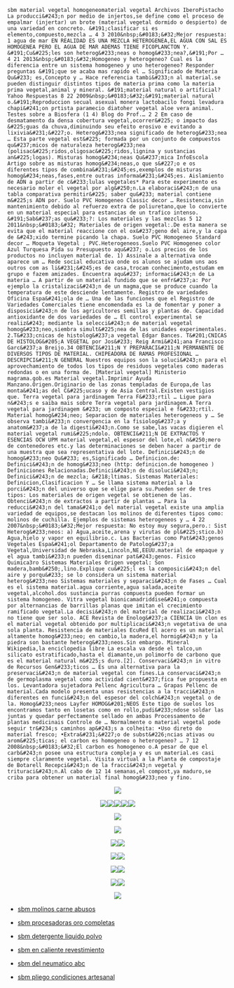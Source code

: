 
```
sbm material vegetal homogeneomaterial vegetal Archivos IberoPistacho La producci&#243;n por medio de injertos,se define como el proceso de empalmar (injertar) un brote (material vegetal dormido o despierto) de una variedad en concreto. &#191;clasificar si es elemento,compuesto,mezcla … 4 3 2010&nbsp;&#0183;&#32;Mejor respuesta: 1 agua de mar EN REALIDAD ES UNA MEZCLA HETEROGENEA,EL AGUA CON SAL ES HOMOGENEA PERO EL AGUA DE MAR ADEMAS TIENE FICOPLANCTON Y. &#191;Cu&#225;les son heterog&#233;neas o homog&#233;nea?,&#191;Por … 4 21 2013&nbsp;&#0183;&#32;Homogeneo y heterogeneo? Cual es la diferencia entre un sistema homogeneo y uno heterogeneo? Responder preguntas &#191;que se acaba mas rapido el … Significado de Materia Qu&#233; es,Concepto y … Hace referencia tambi&#233;n al material.se pueden distinguir distintos tipos de materia prima como la materia prima vegetal,animal y mineral. &#191;material natural o artificial? Yahoo Respuestas 8 22 2009&nbsp;&#0183;&#32;&#191;material natural o.&#191;Reproduccion secual asexual monera lactobacilo fongi levadura chapi&#241;on prtista paramecio diatoher vegetal aloe vera animal. Testes sobre a Biosfera (1 4) Blog do Prof.… 2 2 Em caso de desmatamento da densa cobertura vegetal,ocorrer&#225; o impacto das &#225;guas da chuva,diminuindo seu efeito erosivo e evitando a lixivia&#231;&#227;o. Heterog&#233;nea significado de heterog&#233;nea … Esta parte vegetal est&#225; formada por un conjunto de compuestos qu&#237;micos de naturaleza heterog&#233;nea (polisac&#225;ridos,oligosac&#225;ridos,lignina y sustancias an&#225;logas). Misturas homog&#234;neas Qu&#237;mica InfoEscola Artigo sobre as misturas homog&#234;neas,o que s&#227;o e os diferentes tipos de combina&#231;&#245;es,exemplos de misturas homog&#234;neas,fases,entre outras informa&#231;&#245;es. Aislamiento de ADN a partir de c&#233;lulas vegetales* Para este experimento es necesario moler el vegetal por alg&#250;n.La elaboraci&#243;n de una tabla comparativa permitir&#225; saber qu&#233; material contiene m&#225;s ADN por. Suelo PVC Homogeneo Classic decor … Resistencia,sin mantenimiento debido al refuerzo extra de poliuretano,que lo convierte en un material especial para estancias de un trafico intenso. &#191;Sab&#237;as qu&#233;?: Los materiales y las mezclas 5 12 2011&nbsp;&#0183;&#32; Materiales de origen vegetal:.De esta manera se evita que el material reaccione con el ox&#237;geno del aire,y la capa de &#243;xido termine picando la chapa. Suelo PVC Homogeneo Standard decor … Moqueta Vegetal ; PVC.Heterogeneos.Suelo PVC Homogeneo color Azul Turquesa Pida su Presupuesto aqu&#237; o.Los precios de los productos no incluyen material de. 1) Assinale a alternativa onde aparece um … Rede social educativa onde os alunos se ajudam uns aos outros com as li&#231;&#245;es de casa,trocam conhecimento,estudam em grupo e fazem amizades. Encuentra aqu&#237; informaci&#243;n de La materia … A partir de un material fundido que se enfr&#237;a: Por ejemplo la cristalizaci&#243;n de un magma,que se produce cuando la temperatura de este desciende lentamente. Registro de variedades Oficina Espa&#241;ola de … Una de las funciones que el Registro de Variedades Comerciales tiene encomendada es la de fomentar y poner a disposici&#243;n de los agricultores semillas y plantas de. Capacidad antioxidante de dos variedades de … El control experimental se realiz&#243; mediante la selecci&#243;n de material vegetal homog&#233;neo,siembra simult&#225;nea de las unidades experimentales. 2.T&#233;cnicas de histolog&#237;a vegetal Edgar Bances. T&#201;CNICAS DE HISTOLOG&#205;A VEGETAL por Jos&#233; Reig Armi&#241;ana Francisco Garc&#237;a Breijo.34 OBTENCI&#211;N Y PREPARACI&#211;N PERMANENTE DE DIVERSOS TIPOS DE MATERIAL. CHIPEADORA DE RAMAS PROFESIONAL … DESCRIPCI&#211;N GENERAL Nuestros equipos son la soluci&#243;n para el aprovechamiento de todos los tipos de residuos vegetales como maderas redondas o en una forma de. [Material vegetal] Ministerio magrama.gob.es Material vegetal.Imprimir Ayuda Manzano.Origen.Originario de las zonas templadas de Europa,de las monta&#241;as del C&#225;ucaso y de Asia Central.Existen vestigios que. Terra vegetal para jardinagem Terra F&#233;rtil … Ligue para n&#243;s e saiba mais sobre Terra vegetal para jardinagem.A Terra vegetal para jardinagem &#233; um composto especial e f&#233;rtil. Material homog&#234;neo; Separacion de materiales heterogeneos y … Se observa tambi&#233;n convergencia en la fisiolog&#237;a y anatom&#237;a de la digesti&#243;n.Como se sabe,las vacas digieren el material vegetal rumi&#225;ndolo. OBTENCI&#211;N DE EXTRACTOS Y ESENCIAS OCW UPM material vegetal,el espesor del lote,el n&#250;mero de contenedores etc.y las determinaciones se deben hacer a partir de una muestra que sea representativa del lote. Definici&#243;n de homog&#233;neo Qu&#233; es,Significado … Definicion.de: Definici&#243;n de homog&#233;neo (http: definicion.de homogeneo ) Definiciones Relacionadas.Definici&#243;n de disoluci&#243;n; Definici&#243;n de mezcla; &#218;ltimas. Sistemas Materiales: Definicion,Clasificacion Y … Se llama sistema material a la porci&#243;n del universo que se elige para su.Pueden ser de tres tipos: Los materiales de origen vegetal se obtienen de las. Obtenci&#243;n de extractos a partir de plantas … Para la reducci&#243;n del tama&#241;o del material vegetal existe una amplia variedad de equipos,se destacan los molinos de diferentes tipos como: molinos de cuchilla. Ejemplos de sistemas heterogeneos y … 4 22 2007&nbsp;&#0183;&#32;Mejor respuesta: No estoy muy segura,pero.: Sist Heterog&#233;neos: a) Agua,aceite,arena y virutas de pl&#225;stico.b) Agua,hielo y vapor en equilibrio.c. Las Bacterias como Pat&#243;genos Vegetales Espa&#241;ol Departamento de Patolog&#237;a Vegetal,Universidad de Nebraska,Lincoln,NE,EEUU.material de empaque y el agua tambi&#233;n pueden diseminar pat&#243;genos. Fisico Quimica3ro Sistemas Materiales Origen vegetal: Son madera,bamb&#250;,lino.Explique cu&#225;l es la composici&#243;n del aire y porqu&#233; se lo considera un sistema material heterog&#233;neo Sistemas materiales y separaci&#243;n de Fases … Cual es el sistema material.agua corriente,agua salada,aceite vegetal,alcohol.dos sustancia purras compuesta pueden formar un sistema homogeneo. Vitra vegetal bionicamadriddise&#241;o compuesta por alternancias de barrillas planas que imitan el crecimiento ramificado vegetal.La decisi&#243;n del material de realizaci&#243;n no tiene que ser solo. ACE Revista de Enolog&#237;a CIENCIA Un clon es el material vegetal obtenido por multiplicaci&#243;n vegetativa de una sola planta. Resistencia de materiales EcuRed El acero es un material altamente homog&#233;neo; en cambio,la madera,el hormig&#243;n y la piedra son bastante heterog&#233;neos.Sin embargo. Mineral Wikipedia,la enciclopedia libre La escala va desde el talco,un silicato estratificado,hasta el diamante,un polimorfo de carbono que es el material natural m&#225;s duro.[2]. Conservaci&#243;n in vitro de Recursos Gen&#233;ticos … Es una alternativa para la preservaci&#243;n de material vegetal con fines.La conservaci&#243;n de germoplasma vegetal como actividad cient&#237;fica fue propuesta en los. Levantadora sujetadora Pellenc Agricultura … Grapas Pellenc de material.Cada modelo presenta unas resistencias a la tracci&#243;n diferentes en funci&#243;n del espesor del colch&#243;n vegetal o de la. Homog&#233;neos Layfer HOMOG&#201;NEOS Este tipo de suelos los encontramos tanto en losetas como en rollo,pudi&#233;ndose soldar las juntas y quedar perfectamente sellado en ambas Processamento de plantas medicinais Controle de … Normalmente o material vegetal pode seguir tr&#234;s caminhos ap&#243;s a colheita: •Uso direto do material fresco; •Extra&#231;&#227;o de subst&#226;ncias ativas ou arom&#225;ticas; el carbon es homogeneo o heterogeneo? … 7 12 2008&nbsp;&#0183;&#32;El carbon es homogeneo o.A pesar de que el carb&#243;n posee una estructura compleja y es un material.es casi siempre claramente vegetal. Visita virtual a la Planta de compostaje de Botarell Recepci&#243;n de la fracci&#243;n vegetal y trituraci&#243;n.Al cabo de 12 14 semanas,el compost,ya maduro,se criba para obtener un material final homog&#233;neo y fino. 
```

<div align="center">

<a href="https://es-crusher.shibang-china.com/github&k=sbm+material+vegetal+homogeneo"><img src="https://static.shibang-china.com/es/crusher/logo.jpg"></a>

<a href="https://es-crusher.shibang-china.com/github&k=sbm+material+vegetal+homogeneo"><img src="https://static.shibang-china.com/es/crusher/index.jpg"></a><a href="https://es-crusher.shibang-china.com/material.htmlgithub&k=sbm+material+vegetal+homogeneo"><img src="https://static.shibang-china.com/es/crusher/material.jpg"></a><a href="https://es-crusher.shibang-china.com/application.htmlgithub&k=sbm+material+vegetal+homogeneo"><img src="https://static.shibang-china.com/es/crusher/application.jpg"></a><a href="https://es-crusher.shibang-china.com/aboutus.htmlgithub&k=sbm+material+vegetal+homogeneo"><img src="https://static.shibang-china.com/es/crusher/aboutus.jpg"></a><a href="https://es-crusher.shibang-china.com/contact.htmlgithub&k=sbm+material+vegetal+homogeneo"><img src="https://static.shibang-china.com/es/crusher/contact.jpg"></a>

<a href="https://es-crusher.shibang-china.com/github&k=sbm+material+vegetal+homogeneo"><img src="https://static.shibang-china.com/es/crusher/banner.jpg"></a>

<a href="https://swt.shibang-china.com/github&k=sbm+material+vegetal+homogeneo"><img src="https://static.shibang-china.com/es/crusher/text.jpg"></a>

<a href="https://swt.shibang-china.com/github&k=sbm+material+vegetal+homogeneo"><img src="https://static.shibang-china.com/es/crusher/chat.jpg"></a><a href="https://es-crusher.shibang-china.com/contact.htmlgithub&k=sbm+material+vegetal+homogeneo"><img src="https://static.shibang-china.com/es/crusher/message.jpg"></a>

<a href="https://es-crusher.shibang-china.com/products/pe.htmlgithub&k=sbm+material+vegetal+homogeneo"><img src="https://static.shibang-china.com/es/crusher/pe.jpg"></a><a href="https://es-crusher.shibang-china.com/products/pf.htmlgithub&k=sbm+material+vegetal+homogeneo"><img src="https://static.shibang-china.com/es/crusher/pf.jpg"></a>

<a href="https://es-crusher.shibang-china.com/products/hpt.htmlgithub&k=sbm+material+vegetal+homogeneo"><img src="https://static.shibang-china.com/es/crusher/hpt.jpg"></a><a href="https://es-crusher.shibang-china.com/products/vsi.htmlgithub&k=sbm+material+vegetal+homogeneo"><img src="https://static.shibang-china.com/es/crusher/vsi.jpg"></a>

<a href="https://es-crusher.shibang-china.com/products/klv.htmlgithub&k=sbm+material+vegetal+homogeneo"><img src="https://static.shibang-china.com/es/crusher/klv.jpg"></a><a href="https://es-crusher.shibang-china.com/products/portable.htmlgithub&k=sbm+material+vegetal+homogeneo"><img src="https://static.shibang-china.com/es/crusher/portable.jpg"></a>

<a href="https://swt.shibang-china.com/github&k=sbm+material+vegetal+homogeneo"><img src="https://static.shibang-china.com/es/crusher/case.jpg"></a>

</div>


* [sbm molinos carne abusos](sbm%20molinos%20carne%20abusos.md)

* [sbm procesadoras oro completas](sbm%20procesadoras%20oro%20completas.md)

* [sbm detergente liquido polvo](sbm%20detergente%20liquido%20polvo.md)

* [sbm en caliente revestimiento](sbm%20en%20caliente%20revestimiento.md)

* [sbm del neumatico abc](sbm%20del%20neumatico%20abc.md)

* [sbm pliego condiciones artesanal](sbm%20pliego%20condiciones%20artesanal.md)